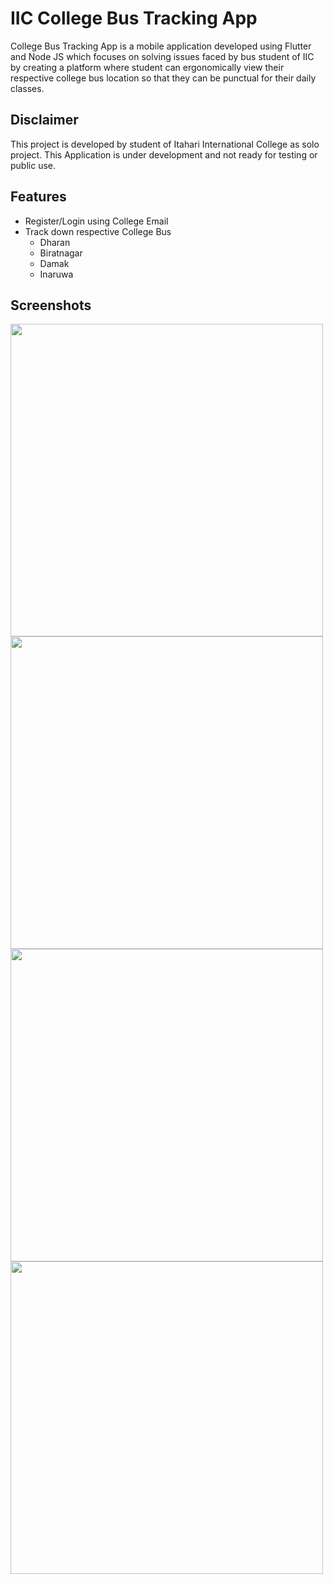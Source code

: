 
# IIC College Bus Tracking App

College Bus Tracking App is a mobile application developed using Flutter and Node JS which focuses on solving issues faced by bus student of IIC by creating a platform where student can ergonomically view their respective college bus location so that they can be punctual for their daily classes.




## Disclaimer

This project is developed by student of Itahari International College as solo project. This Application is under development and not ready for testing or public use. 
## Features

- Register/Login using College Email 
- Track down respective College Bus
    - Dharan
    - Biratnagar
    - Damak
    - Inaruwa

## Screenshots
<img align="left" height="500" src="https://user-images.githubusercontent.com/117423632/227724152-11c01735-6988-4531-90a5-bb97c36c2ce8.png">
<img align="centre" height="500" src="https://user-images.githubusercontent.com/117423632/227724216-539c5c9c-c6ea-4770-ad00-9079fc0fb720.png">
<img align="left" height="500" src="https://user-images.githubusercontent.com/117423632/227724265-6a6d05a7-166d-4b08-a4b7-7d22c9fd5a6a.png">
<img align="centre" height="500" src="https://user-images.githubusercontent.com/117423632/227724293-4d88f368-d323-4e9c-9748-e89eed950fbf.png">

